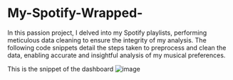 # My-Spotify-Wrapped-
In this passion project, I delved into my Spotify playlists, performing meticulous data cleaning to ensure the integrity of my analysis. The following code snippets detail the steps taken to preprocess and clean the data, enabling accurate and insightful analysis of my musical preferences.

This is the snippet of the dashboard 
![image](https://github.com/user-attachments/assets/3b3c8dce-4d87-4e7f-a560-a29ccbc25226)
